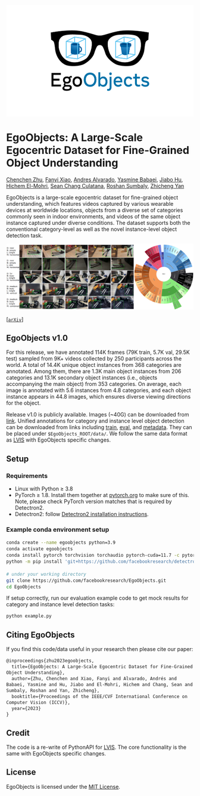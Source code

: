 <p align="center">
<img src="images/logo.png" height="300" align="center">
</p>

# EgoObjects: A Large-Scale Egocentric Dataset for Fine-Grained Object Understanding
[Chenchen Zhu](https://sites.google.com/andrew.cmu.edu/zcckernel), [Fanyi Xiao](https://fanyix.cs.ucdavis.edu/), [Andres Alvarado](https://www.linkedin.com/in/josecarlos12/), [Yasmine Babaei](https://www.linkedin.com/in/yasminebabaei/), [Jiabo Hu](https://www.linkedin.com/in/jiabo-hu-1321b1121/), [Hichem El-Mohri](https://www.linkedin.com/in/hichem-elmohri/), [Sean Chang Culatana](https://ai.meta.com/people/sean-chang-culatana/), [Roshan Sumbaly](https://www.linkedin.com/in/rsumbaly/), [Zhicheng Yan](https://sites.google.com/view/zhicheng-yan)

EgoObjects is a large-scale egocentric dataset for fine-grained object understanding, which features videos captured by various wearable devices at worldwide locations, objects from a diverse set of categories commonly seen in indoor environments, and videos of the same object instance captured under diverse conditions. The dataset supports both the conventional category-level as well as the novel instance-level object detection task.

<img src="images/intro.png"/>

[[`arXiv`](https://arxiv.org/abs/2309.08816)]

## EgoObjects v1.0

For this release, we have annotated 114K frames (79K train, 5.7K val, 29.5K test) sampled from 9K+ videos collected by 250 participants across the world. A total of 14.4K unique object instances from 368 categories are annotated. Among them, there are 1.3K main object instances from 206 categories and 13.1K secondary object instances (i.e., objects accompanying the main object) from 353 categories. On average, each image is annotated with 5.6 instances from 4.8 categories, and each object instance appears in 44.8 images, which ensures diverse viewing directions for the object. 

Release v1.0 is publicly available. Images (~40G) can be downloaded from [link](https://scontent-sjc3-1.xx.fbcdn.net/m1/v/t6/An8hVtaVFSLA4yMZFPktRgsXzMN0lbpzHWAXmD3nHmtOt0pV9u5aUW2XbTTDB2w4MgEFSWAjPz34t0chIVdMaGXDIBZ2xPGqicVHKcd1wMqEy76lMac.zip?ccb=10-5&oh=00_AfA0wAxSmMRo7uo21eBy76ABaMK84r36VWZ0faHb2M2SLA&oe=6503523E&_nc_sid=a7aa5b). Unified annotations for category and instance level object detection can be downloaded from links including [train](https://scontent-sjc3-1.xx.fbcdn.net/m1/v/t6/An-WS2mQvnrkM05xVRmd4NwzvUG42KxJV294Caeos-c0h8-XkxRyU9m4AdDvW5x9Sgxi4xHcXHkVkk0JyKtRZCmwCyw04Z-0ulrwQNAayOqnMvDkJvhL3nKJgtcUrA.json?ccb=10-5&oh=00_AfDkZYF6uVC8t6Mk_74ch_Y0y7r4HV8VpCMlyculohLogQ&oe=6500D9FC&_nc_sid=a7aa5b), [eval](https://scontent-sjc3-1.xx.fbcdn.net/m1/v/t6/An8ggk-BJQsp9pd3ra7o4f-xVlvsiNOzF7zrMHk124kuRtX_q5k3bMeO5t0LnG3LEEJuHLKZhKOYjQj7WB4dVnOtkTBG5cV4_9E4vv1KznH6Mt9SXAaTjbzJKrs.json?ccb=10-5&oh=00_AfDjh5CkzHUw57Axy86H-DQ7jFHy_a5l5x_8hTZ6CBGNjg&oe=6500CF45&_nc_sid=a7aa5b), and [metadata](https://scontent-sjc3-1.xx.fbcdn.net/m1/v/t6/An8K4G08lXqX2Om6ZxT8yc0w9oEoqNjimpfZSGFLENsvJ3xB4nuKak0A762P82rRnwptKSXdgwHQm1cdHgKqRu2tTsutxrPfiz_kApnl3AmOSQNiU2njLSlnjxlI.json?ccb=10-5&oh=00_AfD-MWI-SWH57d39SeSyCy1OmhzEGLNgg89IWMw8jGHnbg&oe=6500EC3B&_nc_sid=a7aa5b). They can be placed under `$EgoObjects_ROOT/data/`. We follow the same data format as [LVIS](https://www.lvisdataset.org/dataset) with EgoObjects specific changes.

## Setup

### Requirements
- Linux with Python ≥ 3.8
- PyTorch ≥ 1.8.
  Install them together at [pytorch.org](https://pytorch.org) to make sure of this. Note, please check
  PyTorch version matches that is required by Detectron2.
- Detectron2: follow [Detectron2 installation instructions](https://detectron2.readthedocs.io/tutorials/install.html).

### Example conda environment setup
```bash
conda create --name egoobjects python=3.9
conda activate egoobjects
conda install pytorch torchvision torchaudio pytorch-cuda=11.7 -c pytorch -c nvidia
python -m pip install 'git+https://github.com/facebookresearch/detectron2.git'

# under your working directory
git clone https://github.com/facebookresearch/EgoObjects.git
cd EgoObjects
```

If setup correctly, run our evaluation example code to get mock results for category and instance level detection tasks:
```bash
python example.py
```

## Citing EgoObjects

If you find this code/data useful in your research then please cite our paper:
```
@inproceedings{zhu2023egoobjects,
  title={EgoObjects: A Large-Scale Egocentric Dataset for Fine-Grained Object Understanding},
  author={Zhu, Chenchen and Xiao, Fanyi and Alvarado, Andrés and Babaei, Yasmine and Hu, Jiabo and El-Mohri, Hichem and Chang, Sean and Sumbaly, Roshan and Yan, Zhicheng},
  booktitle={Proceedings of the IEEE/CVF International Conference on Computer Vision (ICCV)},
  year={2023}
}
```

## Credit
The code is a re-write of PythonAPI for [LVIS](https://github.com/lvis-dataset/lvis-api).
The core functionality is the same with EgoObjects specific changes.

## License
EgoObjects is licensed under the [MIT License](LICENSE).
